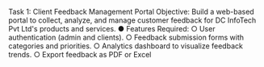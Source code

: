Task 1: Client Feedback Management Portal
Objective: Build a web-based portal to collect, analyze, and manage customer feedback for
DC InfoTech Pvt Ltd's products and services.
● Features Required:
○ User authentication (admin and clients).
○ Feedback submission forms with categories and priorities.
○ Analytics dashboard to visualize feedback trends.
○ Export feedback as PDF or Excel
